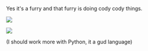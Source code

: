 Yes it's a furry and that furry is doing cody cody things.

![](https://github-readme-stats.vercel.app/api?username=mondanzo&theme=cobalt&show_icons=true)


![](https://github-readme-stats.vercel.app/api/top-langs/?username=mondanzo&theme=cobalt&layout=compact)

(I should work more with Python, it a gud language)
